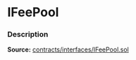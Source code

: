 # IFeePool

### Description <a id="description"></a>

**Source:** [contracts/interfaces/IFeePool.sol](https://github.com/perifinance/peri-finance/blob/master/contracts/interfaces/IFeePool.sol)

